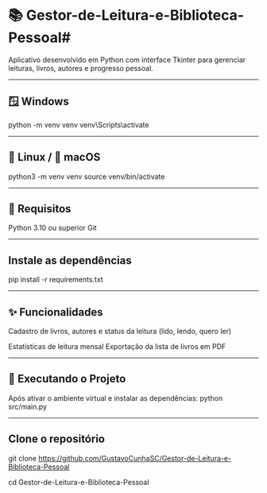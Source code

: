 # 📚 Gestor-de-Leitura-e-Biblioteca-Pessoal#

Aplicativo desenvolvido em Python com interface Tkinter para gerenciar leituras, livros, autores e progresso pessoal.

---

## 🪟 Windows

python -m venv venv venv\Scripts\activate

---

## 🐧 Linux / 🍏 macOS
python3 -m venv venv source venv/bin/activate

---

## 🔧 Requisitos
Python 3.10 ou superior
Git

---

## Instale as dependências
pip install -r requirements.txt

---

## ✨ Funcionalidades
Cadastro de livros, autores e status da leitura (lido, lendo, quero ler)

Estatísticas de leitura mensal
Exportação da lista de livros em PDF

---

## 🧪 Executando o Projeto
Após ativar o ambiente virtual e instalar as dependências: python src/main.py

---

## Clone o repositório
git clone https://github.com/GustavoCunhaSC/Gestor-de-Leitura-e-Biblioteca-Pessoal

cd Gestor-de-Leitura-e-Biblioteca-Pessoal
